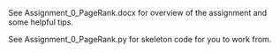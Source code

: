 See Assignment_0_PageRank.docx for overview of the assignment and some helpful tips.

See Assignment_0_PageRank.py for skeleton code for you to work from.
